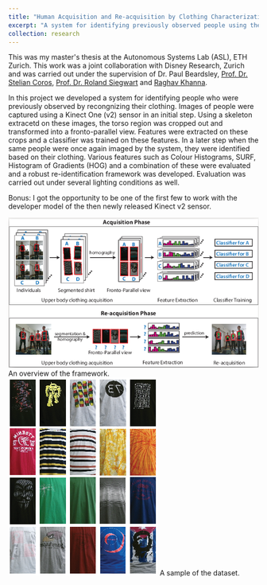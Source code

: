 ```yaml
---
title: "Human Acquisition and Re-acquisition by Clothing Characterization"
excerpt: "A system for identifying previously observed people using their clothing.<br/> <img src='/images/ms_framework.png'>"
collection: research
---
```


This was my master's thesis at the Autonomous Systems Lab (ASL), ETH Zurich. This work was a joint collaboration with Disney Research, Zurich and was carried out under the supervision of Dr. Paul Beardsley, [Prof. Dr. Stelian Coros](http://crl.ethz.ch/coros.html), [Prof. Dr. Roland Siegwart](http://www.asl.ethz.ch/the-lab/people/person-detail.Mjk5ODE=.TGlzdC8yMDI4LDEyMDExMzk5Mjg=.html) and [Raghav Khanna](https://raghavkhanna.github.io/).  

In this project we developed a system for identifying people who were previously observed by recongnizing their clothing. Images of people were captured using a Kinect One (v2) sensor in an initial step. Using a skeleton extracetd on these images, the torso region was cropped out and transformed into a fronto-parallel view. Features were extracted on these crops and a classifier was trained on these features. In a later step when the same people were once again imaged by the system, they were identified based on their clothing. Various features such as Colour Histograms, SURF, Histogram of Gradients (HOG) and a combination of these were evaluated and a robust re-identification framework was developed. Evaluation was carried out under several lighting conditions as well.

Bonus: I got the opportunity to be one of the first few to work with the developer model of the then newly released Kinect v2 sensor.

<img src='/images/ms_framework.png'>  
An overview of the framework.  

<img src='/images/ms_dataset.png'>  
A sample of the dataset.